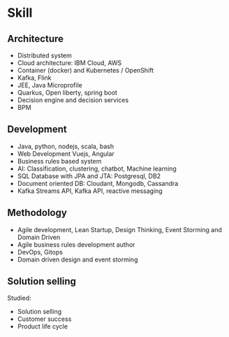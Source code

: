 # Skill

## Architecture

* Distributed system
* Cloud architecture: IBM Cloud, AWS
* Container (docker) and Kubernetes / OpenShift
* Kafka, Flink
* JEE, Java Microprofile
* Quarkus, Open liberty, spring boot
* Decision engine and decision services
* BPM

## Development

* Java, python, nodejs, scala, bash
* Web Development Vuejs, Angular
* Business rules based system
* AI: Classification, clustering, chatbot, Machine learning
* SQL Database with JPA and JTA: Postgresql, DB2
* Document oriented DB: Cloudant, Mongodb, Cassandra
* Kafka Streams API, Kafka API, reactive messaging

## Methodology

* Agile development, Lean Startup, Design Thinking, Event Storming and Domain Driven
* Agile business rules development author
* DevOps, Gitops
* Domain driven design and event storming

## Solution selling

Studied:

* Solution selling
* Customer success
* Product life cycle